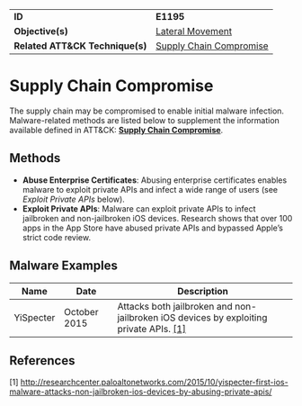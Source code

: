 |||
|---------|------------------------|
|**ID**|**E1195**|
|**Objective(s)**|[Lateral Movement](https://github.com/MAECProject/malware-behaviors/tree/master/lateral-movement)|
|**Related ATT&CK Technique(s)**|[Supply Chain Compromise](https://attack.mitre.org/techniques/T1195/)|

Supply Chain Compromise
=======================
The supply chain may be compromised to enable initial malware infection. Malware-related methods are listed below to supplement the information available defined in ATT&CK: [**Supply Chain Compromise**](https://attack.mitre.org/techniques/T1195/).  

Methods
-------
* **Abuse Enterprise Certificates**: Abusing enterprise certificates enables malware to exploit private APIs and infect a wide range of users (see *Exploit Private APIs* below).
* **Exploit Private APIs**: Malware can exploit private APIs to infect jailbroken and non-jailbroken iOS devices. Research shows that over 100 apps in the App Store have abused private APIs and bypassed Apple’s strict code review. 

Malware Examples
----------------
|Name|Date|Description|
|-----------------------------|-----------|-----------------------------|
|YiSpecter| October 2015| Attacks both jailbroken and non-jailbroken iOS devices by exploiting private APIs. [[1]](#1)|

References
----------
<a name="1">[1]</a> http://researchcenter.paloaltonetworks.com/2015/10/yispecter-first-ios-malware-attacks-non-jailbroken-ios-devices-by-abusing-private-apis/